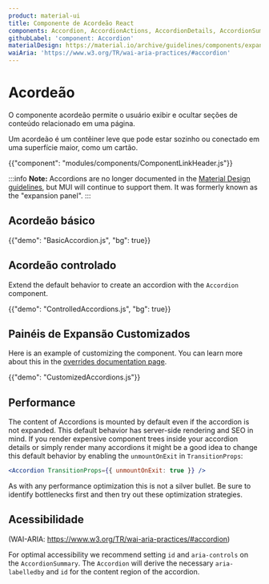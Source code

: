 ```yaml
---
product: material-ui
title: Componente de Acordeão React
components: Accordion, AccordionActions, AccordionDetails, AccordionSummary
githubLabel: 'component: Accordion'
materialDesign: https://material.io/archive/guidelines/components/expansion-panels.html
waiAria: 'https://www.w3.org/TR/wai-aria-practices/#accordion'
---
```


# Acordeão

<p class="description">O componente acordeão permite o usuário exibir e ocultar seções de conteúdo relacionado em uma página.</p>

Um acordeão é um contêiner leve que pode estar sozinho ou conectado em uma superfície maior, como um cartão.

{{"component": "modules/components/ComponentLinkHeader.js"}}

:::info **Note:** Accordions are no longer documented in the [Material Design guidelines](https://material.io/), but MUI will continue to support them. It was formerly known as the "expansion panel". :::

## Acordeão básico

{{"demo": "BasicAccordion.js", "bg": true}}

## Acordeão controlado

Extend the default behavior to create an accordion with the `Accordion` component.

{{"demo": "ControlledAccordions.js", "bg": true}}

## Painéis de Expansão Customizados

Here is an example of customizing the component. You can learn more about this in the [overrides documentation page](/material-ui/customization/how-to-customize/).

{{"demo": "CustomizedAccordions.js"}}

## Performance

The content of Accordions is mounted by default even if the accordion is not expanded. This default behavior has server-side rendering and SEO in mind. If you render expensive component trees inside your accordion details or simply render many accordions it might be a good idea to change this default behavior by enabling the `unmountOnExit` in `TransitionProps`:

```jsx
<Accordion TransitionProps={{ unmountOnExit: true }} />
```

As with any performance optimization this is not a silver bullet. Be sure to identify bottlenecks first and then try out these optimization strategies.

## Acessibilidade

(WAI-ARIA: https://www.w3.org/TR/wai-aria-practices/#accordion)

For optimal accessibility we recommend setting `id` and `aria-controls` on the `AccordionSummary`. The `Accordion` will derive the necessary `aria-labelledby` and `id` for the content region of the accordion.
